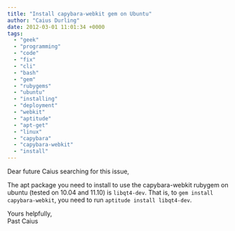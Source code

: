 ```yaml
---
title: "Install capybara-webkit gem on Ubuntu"
author: "Caius Durling"
date: 2012-03-01 11:01:34 +0000
tags:
  - "geek"
  - "programming"
  - "code"
  - "fix"
  - "cli"
  - "bash"
  - "gem"
  - "rubygems"
  - "ubuntu"
  - "installing"
  - "deployment"
  - "webkit"
  - "aptitude"
  - "apt-get"
  - "linux"
  - "capybara"
  - "capybara-webkit"
  - "install"
---
```


Dear future Caius searching for this issue,

The apt package you need to install to use the capybara-webkit rubygem on ubuntu (tested on 10.04 and 11.10) is `libqt4-dev`. That is, to `gem install capybara-webkit`, you need to run `aptitude install libqt4-dev`.

Yours helpfully,  
Past Caius
